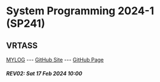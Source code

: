 ---
---
# System Programming 2024-1 (SP241)

## VRTASS

[MYLOG](TXT/mylog.txt) --- [GitHub Site](https://github.com/vrtass/sp241/) --- [GitHub Page](https://vrtass.github.io/sp241/) 

##### REV02: Sat 17 Feb 2024 10:00

